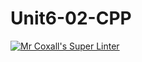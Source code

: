 # Unit6-02-CPP
[![Mr Coxall's Super Linter](https://github.com/ICS3U-C-Programming-JackT/Unit6-02-CPP/workflows/Mr%20Coxall's%20Super%20Linter/badge.svg)](https://github.com/ICS3U-C-Programming-JackT/Unit6-02-CPP/actions/)
